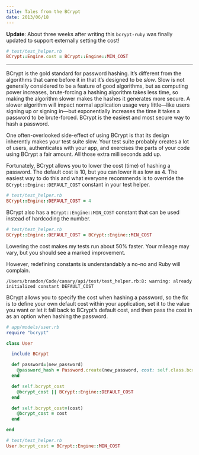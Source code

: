 ```yaml
---
title: Tales from the BCrypt
date: 2013/06/18
---
```


**Update**: About three weeks after writing this `bcrypt-ruby` was finally updated to support externally setting the cost!

```ruby
# test/test_helper.rb
BCrypt::Engine.cost = BCrypt::Engine::MIN_COST
```

---

BCrypt is the gold standard for password hashing. It’s different from the algorithms that came before it in that it’s designed to be _slow_. Slow is not generally considered to be a feature of good algorithms, but as computing power increases, brute-forcing a hashing algorithm takes less time, so making the algorithm slower makes the hashes it generates more secure. A slower algorithm will impact normal application usage very little—like users signing up or signing in—but exponentially increases the time it takes a password to be brute-forced. BCrypt is the easiest and most secure way to hash a password.

One often-overlooked side-effect of using BCrypt is that its design inherently makes your test suite slow. Your test suite probably creates a lot of users, authenticates with your app, and exercises the parts of your code using BCrypt a fair amount. All those extra milliseconds add up.

Fortunately, BCrypt allows you to lower the cost (time) of hashing a password. The default cost is 10, but you can lower it as low as 4. The easiest way to do this and what everyone recommends is to override the `BCrypt::Engine::DEFAULT_COST` constant in your test helper.

```ruby
# test/test_helper.rb
BCrypt::Engine::DEFAULT_COST = 4
```

BCrypt also has a `BCrypt::Engine::MIN_COST` constant that can be used instead of hardcoding the number.

```ruby
# test/test_helper.rb
BCrypt::Engine::DEFAULT_COST = BCrypt::Engine::MIN_COST
```

Lowering the cost makes my tests run about 50% faster. Your mileage may vary, but you should see a marked improvement.

However, redefining constants is understandably a no-no and Ruby will complain.

```text
/Users/brandon/Code/canary/api/test/test_helper.rb:8: warning: already initialized constant DEFAULT_COST
```

BCrypt allows you to specify the cost when hashing a password, so the fix is to define your own default cost within your application, set it to the value you want or let it fall back to BCrypt’s default cost, and then pass the cost in as an option when hashing the password.

```ruby
# app/models/user.rb
require "bcrypt"

class User

  include BCrypt

  def password=(new_password)
    @password_hash = Password.create(new_password, cost: self.class.bcrypt_cost)
  end

  def self.bcrypt_cost
    @bcrypt_cost || BCrypt::Engine::DEFAULT_COST
  end

  def self.bcrypt_cost=(cost)
    @bcrypt_cost = cost
  end

end

# test/test_helper.rb
User.bcrypt_cost = BCrypt::Engine::MIN_COST
```
